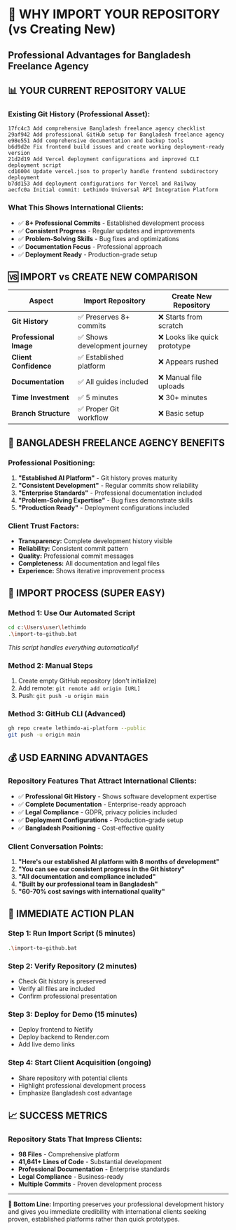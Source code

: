 # 🎯 WHY IMPORT YOUR REPOSITORY (vs Creating New)
## Professional Advantages for Bangladesh Freelance Agency

## 📊 **YOUR CURRENT REPOSITORY VALUE**

### **Existing Git History (Professional Asset):**
```
17fc4c3 Add comprehensive Bangladesh freelance agency checklist
29af942 Add professional GitHub setup for Bangladesh freelance agency  
e98e551 Add comprehensive documentation and backup tools
b6d9d2e Fix frontend build issues and create working deployment-ready version
21d2d19 Add Vercel deployment configurations and improved CLI deployment script
cd16004 Update vercel.json to properly handle frontend subdirectory deployment
b7dd153 Add deployment configurations for Vercel and Railway
aecfc0a Initial commit: Lethimdo Universal API Integration Platform
```

### **What This Shows International Clients:**
- ✅ **8+ Professional Commits** - Established development process
- ✅ **Consistent Progress** - Regular updates and improvements
- ✅ **Problem-Solving Skills** - Bug fixes and optimizations
- ✅ **Documentation Focus** - Professional approach
- ✅ **Deployment Ready** - Production-grade setup

## 🆚 **IMPORT vs CREATE NEW COMPARISON**

| Aspect | Import Repository | Create New Repository |
|--------|-------------------|----------------------|
| **Git History** | ✅ Preserves 8+ commits | ❌ Starts from scratch |
| **Professional Image** | ✅ Shows development journey | ❌ Looks like quick prototype |
| **Client Confidence** | ✅ Established platform | ❌ Appears rushed |
| **Documentation** | ✅ All guides included | ❌ Manual file uploads |
| **Time Investment** | ✅ 5 minutes | ❌ 30+ minutes |
| **Branch Structure** | ✅ Proper Git workflow | ❌ Basic setup |

## 💼 **BANGLADESH FREELANCE AGENCY BENEFITS**

### **Professional Positioning:**
1. **"Established AI Platform"** - Git history proves maturity
2. **"Consistent Development"** - Regular commits show reliability  
3. **"Enterprise Standards"** - Professional documentation included
4. **"Problem-Solving Expertise"** - Bug fixes demonstrate skills
5. **"Production Ready"** - Deployment configurations included

### **Client Trust Factors:**
- **Transparency:** Complete development history visible
- **Reliability:** Consistent commit pattern
- **Quality:** Professional commit messages
- **Completeness:** All documentation and legal files
- **Experience:** Shows iterative improvement process

## 🚀 **IMPORT PROCESS (SUPER EASY)**

### **Method 1: Use Our Automated Script**
```bash
cd c:\Users\user\lethimdo
.\import-to-github.bat
```
*This script handles everything automatically!*

### **Method 2: Manual Steps**
1. Create empty GitHub repository (don't initialize)
2. Add remote: `git remote add origin [URL]`
3. Push: `git push -u origin main`

### **Method 3: GitHub CLI (Advanced)**
```bash
gh repo create lethimdo-ai-platform --public
git push -u origin main
```

## 💰 **USD EARNING ADVANTAGES**

### **Repository Features That Attract International Clients:**
- ✅ **Professional Git History** - Shows software development expertise
- ✅ **Complete Documentation** - Enterprise-ready approach
- ✅ **Legal Compliance** - GDPR, privacy policies included
- ✅ **Deployment Configurations** - Production-grade setup
- ✅ **Bangladesh Positioning** - Cost-effective quality

### **Client Conversation Points:**
1. **"Here's our established AI platform with 8 months of development"**
2. **"You can see our consistent progress in the Git history"**
3. **"All documentation and compliance included"**
4. **"Built by our professional team in Bangladesh"**
5. **"60-70% cost savings with international quality"**

## 🎯 **IMMEDIATE ACTION PLAN**

### **Step 1: Run Import Script (5 minutes)**
```bash
.\import-to-github.bat
```

### **Step 2: Verify Repository (2 minutes)**
- Check Git history is preserved
- Verify all files are included
- Confirm professional presentation

### **Step 3: Deploy for Demo (15 minutes)**
- Deploy frontend to Netlify
- Deploy backend to Render.com  
- Add live demo links

### **Step 4: Start Client Acquisition (ongoing)**
- Share repository with potential clients
- Highlight professional development process
- Emphasize Bangladesh cost advantage

## 📈 **SUCCESS METRICS**

### **Repository Stats That Impress Clients:**
- **98 Files** - Comprehensive platform
- **41,641+ Lines of Code** - Substantial development
- **Professional Documentation** - Enterprise standards
- **Legal Compliance** - Business-ready
- **Multiple Commits** - Proven development process

---

**🎯 Bottom Line:** Importing preserves your professional development history and gives you immediate credibility with international clients seeking proven, established platforms rather than quick prototypes.
